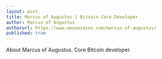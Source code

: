 ```yaml
---
layout: post
title: Marcus of Augustus | Bitcoin Core Developer
author: Marcus of Augustus
authorurl: https://www.weusecoins.com/marcus-of-augustus/
published: true
---
```


About Marcus of Augustus. Core Bitcoin developer.
